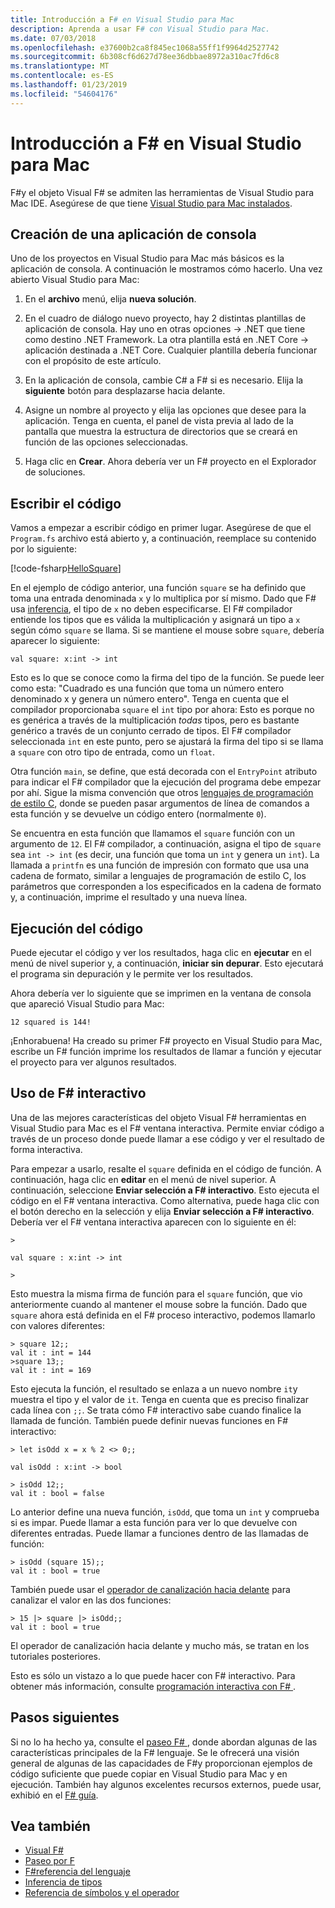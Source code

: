 ```yaml
---
title: Introducción a F# en Visual Studio para Mac
description: Aprenda a usar F# con Visual Studio para Mac.
ms.date: 07/03/2018
ms.openlocfilehash: e37600b2ca8f845ec1068a55ff1f9964d2527742
ms.sourcegitcommit: 6b308cf6d627d78ee36dbbae8972a310ac7fd6c8
ms.translationtype: MT
ms.contentlocale: es-ES
ms.lasthandoff: 01/23/2019
ms.locfileid: "54604176"
---
```

# <a name="get-started-with-f-in-visual-studio-for-mac"></a>Introducción a F# en Visual Studio para Mac

F#y el objeto Visual F# se admiten las herramientas de Visual Studio para Mac IDE. Asegúrese de que tiene [Visual Studio para Mac instalados](install-fsharp.md#install-f-with-visual-studio-for-mac).

## <a name="creating-a-console-application"></a>Creación de una aplicación de consola

Uno de los proyectos en Visual Studio para Mac más básicos es la aplicación de consola.  A continuación le mostramos cómo hacerlo.  Una vez abierto Visual Studio para Mac:

1. En el **archivo** menú, elija **nueva solución**.

2.  En el cuadro de diálogo nuevo proyecto, hay 2 distintas plantillas de aplicación de consola.  Hay uno en otras opciones -> .NET que tiene como destino .NET Framework.  La otra plantilla está en .NET Core -> aplicación destinada a .NET Core.  Cualquier plantilla debería funcionar con el propósito de este artículo.

3. En la aplicación de consola, cambie C# a F# si es necesario.  Elija la **siguiente** botón para desplazarse hacia delante.  

4. Asigne un nombre al proyecto y elija las opciones que desee para la aplicación.  Tenga en cuenta, el panel de vista previa al lado de la pantalla que muestra la estructura de directorios que se creará en función de las opciones seleccionadas.  

5. Haga clic en **Crear**.  Ahora debería ver un F# proyecto en el Explorador de soluciones.

## <a name="writing-your-code"></a>Escribir el código

Vamos a empezar a escribir código en primer lugar.  Asegúrese de que el `Program.fs` archivo está abierto y, a continuación, reemplace su contenido por lo siguiente:

[!code-fsharp[HelloSquare](../../../samples/snippets/fsharp/getting-started/hello-square.fs)]

En el ejemplo de código anterior, una función `square` se ha definido que toma una entrada denominada `x` y lo multiplica por sí mismo.  Dado que F# usa [inferencia](../language-reference/type-inference.md), el tipo de `x` no deben especificarse.  El F# compilador entiende los tipos que es válida la multiplicación y asignará un tipo a `x` según cómo `square` se llama.  Si se mantiene el mouse sobre `square`, debería aparecer lo siguiente:

```
val square: x:int -> int
```

Esto es lo que se conoce como la firma del tipo de la función.  Se puede leer como esta: "Cuadrado es una función que toma un número entero denominado x y genera un número entero".  Tenga en cuenta que el compilador proporcionaba `square` el `int` tipo por ahora: Esto es porque no es genérica a través de la multiplicación *todas* tipos, pero es bastante genérico a través de un conjunto cerrado de tipos.  El F# compilador seleccionada `int` en este punto, pero se ajustará la firma del tipo si se llama a `square` con otro tipo de entrada, como un `float`.

Otra función `main`, se define, que está decorada con el `EntryPoint` atributo para indicar el F# compilador que la ejecución del programa debe empezar por ahí.  Sigue la misma convención que otros [lenguajes de programación de estilo C](https://en.wikipedia.org/wiki/Entry_point#C_and_C.2B.2B), donde se pueden pasar argumentos de línea de comandos a esta función y se devuelve un código entero (normalmente `0`).

Se encuentra en esta función que llamamos el `square` función con un argumento de `12`.  El F# compilador, a continuación, asigna el tipo de `square` sea `int -> int` (es decir, una función que toma un `int` y genera un `int`).  La llamada a `printfn` es una función de impresión con formato que usa una cadena de formato, similar a lenguajes de programación de estilo C, los parámetros que corresponden a los especificados en la cadena de formato y, a continuación, imprime el resultado y una nueva línea.

## <a name="running-your-code"></a>Ejecución del código

Puede ejecutar el código y ver los resultados, haga clic en **ejecutar** en el menú de nivel superior y, a continuación, **iniciar sin depurar**.  Esto ejecutará el programa sin depuración y le permite ver los resultados.

Ahora debería ver lo siguiente que se imprimen en la ventana de consola que apareció Visual Studio para Mac:

```
12 squared is 144!
```

¡Enhorabuena!  Ha creado su primer F# proyecto en Visual Studio para Mac, escribe un F# función imprime los resultados de llamar a función y ejecutar el proyecto para ver algunos resultados.

## <a name="using-f-interactive"></a>Uso de F# interactivo

Una de las mejores características del objeto Visual F# herramientas en Visual Studio para Mac es el F# ventana interactiva.  Permite enviar código a través de un proceso donde puede llamar a ese código y ver el resultado de forma interactiva.

Para empezar a usarlo, resalte el `square` definida en el código de función.  A continuación, haga clic en **editar** en el menú de nivel superior.  A continuación, seleccione **Enviar selección a F# interactivo**.  Esto ejecuta el código en el F# ventana interactiva.  Como alternativa, puede haga clic con el botón derecho en la selección y elija **Enviar selección a F# interactivo**.  Debería ver el F# ventana interactiva aparecen con lo siguiente en él:

```
>

val square : x:int -> int

>
```

Esto muestra la misma firma de función para el `square` función, que vio anteriormente cuando al mantener el mouse sobre la función.  Dado que `square` ahora está definida en el F# proceso interactivo, podemos llamarlo con valores diferentes:

```
> square 12;;
val it : int = 144
>square 13;;
val it : int = 169
```

Esto ejecuta la función, el resultado se enlaza a un nuevo nombre `it`y muestra el tipo y el valor de `it`.  Tenga en cuenta que es preciso finalizar cada línea con `;;`.  Se trata cómo F# interactivo sabe cuando finalice la llamada de función.  También puede definir nuevas funciones en F# interactivo:

```
> let isOdd x = x % 2 <> 0;;

val isOdd : x:int -> bool

> isOdd 12;;
val it : bool = false
```

Lo anterior define una nueva función, `isOdd`, que toma un `int` y comprueba si es impar.  Puede llamar a esta función para ver lo que devuelve con diferentes entradas.  Puede llamar a funciones dentro de las llamadas de función:

```
> isOdd (square 15);;
val it : bool = true
```

También puede usar el [operador de canalización hacia delante](../language-reference/symbol-and-operator-reference/index.md) para canalizar el valor en las dos funciones:

```
> 15 |> square |> isOdd;;
val it : bool = true
```

El operador de canalización hacia delante y mucho más, se tratan en los tutoriales posteriores.

Esto es sólo un vistazo a lo que puede hacer con F# interactivo.  Para obtener más información, consulte [programación interactiva con F# ](../tutorials/fsharp-interactive/index.md).

## <a name="next-steps"></a>Pasos siguientes

Si no lo ha hecho ya, consulte el [paseo F# ](../tour.md), donde abordan algunas de las características principales de la F# lenguaje.  Se le ofrecerá una visión general de algunas de las capacidades de F#y proporcionan ejemplos de código suficiente que puede copiar en Visual Studio para Mac y en ejecución.  También hay algunos excelentes recursos externos, puede usar, exhibió en el [ F# guía](../index.md).

## <a name="see-also"></a>Vea también

- [Visual F#](../index.md)
- [Paseo por F](../tour.md)
- [F#referencia del lenguaje](../language-reference/index.md)
- [Inferencia de tipos](../language-reference/type-inference.md)
- [Referencia de símbolos y el operador](../language-reference/symbol-and-operator-reference/index.md)

